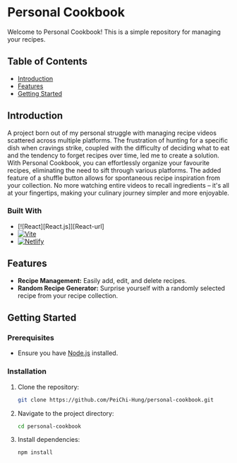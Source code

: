 # Personal Cookbook

Welcome to Personal Cookbook! This is a simple repository for managing your recipes.

## Table of Contents
- [Introduction](#introduction)
- [Features](#features)
- [Getting Started](#getting-started)
  
## Introduction
A project born out of my personal struggle with managing recipe videos scattered across multiple platforms. The frustration of hunting for a specific dish when cravings strike, coupled with the difficulty of deciding what to eat and the tendency to forget recipes over time, led me to create a solution. With Personal Cookbook, you can effortlessly organize your favourite recipes, eliminating the need to sift through various platforms. The added feature of a shuffle button allows for spontaneous recipe inspiration from your collection. No more watching entire videos to recall ingredients – it's all at your fingertips, making your culinary journey simpler and more enjoyable.

### Built With
* [![React][React.js]][React-url]
* [![Vite][Vite.js]][Vite-url]
* [![Netlify][Netlify]][Netlify-url]

## Features 
- **Recipe Management:** Easily add, edit, and delete recipes. 
- **Random Recipe Generator:** Surprise yourself with a randomly selected recipe from your recipe collection.

## Getting Started

### Prerequisites

- Ensure you have [Node.js](https://nodejs.org/) installed.

### Installation

1. Clone the repository:

    ```bash
    git clone https://github.com/PeiChi-Hung/personal-cookbook.git
    ```

2. Navigate to the project directory:

    ```bash
    cd personal-cookbook
    ```

3. Install dependencies:

    ```bash
    npm install
    ```
<!-- MARKDOWN LINKS & IMAGES -->
[Next.js]: https://img.shields.io/badge/next.js-000000?style=for-the-badge&logo=nextdotjs&logoColor=white
[Next-url]: https://nextjs.org/
[Vite.js]: https://miro.medium.com/v2/resize:fit:1200/1*udvSMrSVGOgD4fxjMJHbOw.jpeg
[Vite-url]: https://vitejs.dev/
[Netlify]: https://ayushmanbh.netlify.app/static/media/netlify.c779369f.svg
[Netlify-url]: https://docs.netlify.com/
